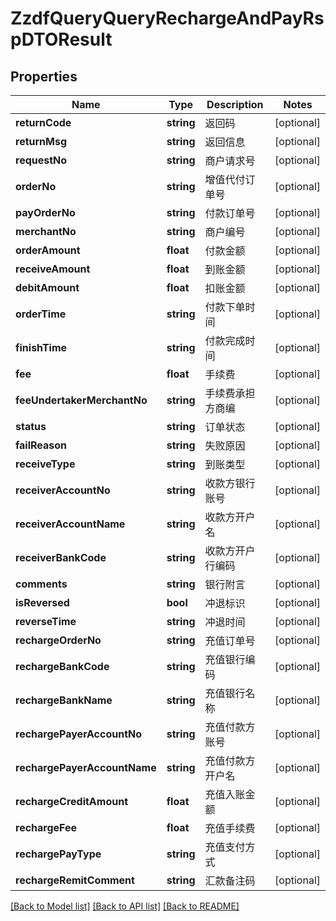 # ZzdfQueryQueryRechargeAndPayRspDTOResult

## Properties
Name | Type | Description | Notes
------------ | ------------- | ------------- | -------------
**returnCode** | **string** | 返回码 | [optional] 
**returnMsg** | **string** | 返回信息 | [optional] 
**requestNo** | **string** | 商户请求号 | [optional] 
**orderNo** | **string** | 增值代付订单号 | [optional] 
**payOrderNo** | **string** | 付款订单号 | [optional] 
**merchantNo** | **string** | 商户编号 | [optional] 
**orderAmount** | **float** | 付款金额 | [optional] 
**receiveAmount** | **float** | 到账金额 | [optional] 
**debitAmount** | **float** | 扣账金额 | [optional] 
**orderTime** | **string** | 付款下单时间 | [optional] 
**finishTime** | **string** | 付款完成时间 | [optional] 
**fee** | **float** | 手续费 | [optional] 
**feeUndertakerMerchantNo** | **string** | 手续费承担方商编 | [optional] 
**status** | **string** | 订单状态 | [optional] 
**failReason** | **string** | 失败原因 | [optional] 
**receiveType** | **string** | 到账类型 | [optional] 
**receiverAccountNo** | **string** | 收款方银行账号 | [optional] 
**receiverAccountName** | **string** | 收款方开户名 | [optional] 
**receiverBankCode** | **string** | 收款方开户行编码 | [optional] 
**comments** | **string** | 银行附言 | [optional] 
**isReversed** | **bool** | 冲退标识 | [optional] 
**reverseTime** | **string** | 冲退时间 | [optional] 
**rechargeOrderNo** | **string** | 充值订单号 | [optional] 
**rechargeBankCode** | **string** | 充值银行编码 | [optional] 
**rechargeBankName** | **string** | 充值银行名称 | [optional] 
**rechargePayerAccountNo** | **string** | 充值付款方账号 | [optional] 
**rechargePayerAccountName** | **string** | 充值付款方开户名 | [optional] 
**rechargeCreditAmount** | **float** | 充值入账金额 | [optional] 
**rechargeFee** | **float** | 充值手续费 | [optional] 
**rechargePayType** | **string** | 充值支付方式 | [optional] 
**rechargeRemitComment** | **string** | 汇款备注码 | [optional] 

[[Back to Model list]](../README.md#documentation-for-models) [[Back to API list]](../README.md#documentation-for-api-endpoints) [[Back to README]](../README.md)


